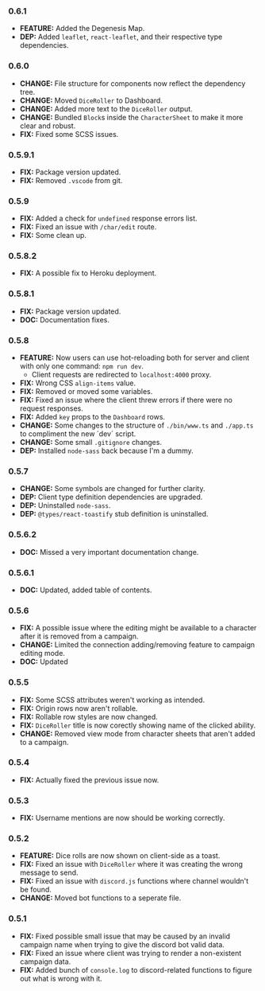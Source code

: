 ### 0.6.1

-   **FEATURE:** Added the Degenesis Map.
-   **DEP:** Added `leaflet`, `react-leaflet`, and their respective type dependencies.

### 0.6.0

-   **CHANGE:** File structure for components now reflect the dependency tree.
-   **CHANGE:** Moved `DiceRoller` to Dashboard.
-   **CHANGE:** Added more text to the `DiceRoller` output.
-   **CHANGE:** Bundled `Block`s inside the `CharacterSheet` to make it more clear and robust.
-   **FIX:** Fixed some SCSS issues.

### 0.5.9.1

-   **FIX:** Package version updated.
-   **FIX:** Removed `.vscode` from git.

### 0.5.9

-   **FIX:** Added a check for `undefined` response errors list.
-   **FIX:** Fixed an issue with `/char/edit` route.
-   **FIX:** Some clean up.

### 0.5.8.2

-   **FIX:** A possible fix to Heroku deployment.

### 0.5.8.1

-   **FIX:** Package version updated.
-   **DOC:** Documentation fixes.

### 0.5.8

-   **FEATURE:** Now users can use hot-reloading both for server and client with only one command: `npm run dev`.
    -   Client requests are redirected to `localhost:4000` proxy.
-   **FIX:** Wrong CSS `align-items` value.
-   **FIX:** Removed or moved some variables.
-   **FIX:** Fixed an issue where the client threw errors if there were no request responses.
-   **FIX:** Added `key` props to the `Dashboard` rows.
-   **CHANGE:** Some changes to the structure of `./bin/www.ts` and `./app.ts` to compliment the new ´dev´ script.
-   **CHANGE:** Some small `.gitignore` changes.
-   **DEP:** Installed `node-sass` back because I'm a dummy.

### 0.5.7

-   **CHANGE:** Some symbols are changed for further clarity.
-   **DEP:** Client type definition dependencies are upgraded.
-   **DEP:** Uninstalled `node-sass`.
-   **DEP:** `@types/react-toastify` stub definition is uninstalled.

### 0.5.6.2

-   **DOC:** Missed a very important documentation change.

### 0.5.6.1

-   **DOC:** Updated, added table of contents.

### 0.5.6

-   **FIX:** A possible issue where the editing might be available to a character after it is removed from a campaign.
-   **CHANGE:** Limited the connection adding/removing feature to campaign editing mode.
-   **DOC:** Updated

### 0.5.5

-   **FIX:** Some SCSS attributes weren't working as intended.
-   **FIX:** Origin rows now aren't rollable.
-   **FIX:** Rollable row styles are now changed.
-   **FIX:** `DiceRoller` title is now corectly showing name of the clicked ability.
-   **CHANGE:** Removed view mode from character sheets that aren't added to a campaign.

### 0.5.4

-   **FIX:** Actually fixed the previous issue now.

### 0.5.3

-   **FIX:** Username mentions are now should be working correctly.

### 0.5.2

-   **FEATURE:** Dice rolls are now shown on client-side as a toast.
-   **FIX:** Fixed an issue with `DiceRoller` where it was creating the wrong message to send.
-   **FIX:** Fixed an issue with `discord.js` functions where channel wouldn't be found.
-   **CHANGE:** Moved bot functions to a seperate file.

### 0.5.1

-   **FIX:** Fixed possible small issue that may be caused by an invalid campaign name when trying to give the discord bot valid data.
-   **FIX:** Fixed an issue where client was trying to render a non-existent campaign data.
-   **FIX:** Added bunch of `console.log` to discord-related functions to figure out what is wrong with it.
